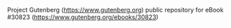Project Gutenberg (https://www.gutenberg.org) public repository for eBook #30823 (https://www.gutenberg.org/ebooks/30823)
